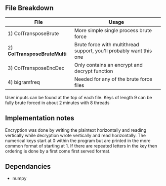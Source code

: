 ## File Breakdown
| File | Usage |
|--|--|
| 1) ColTransposeBrute | More simple single process brute force |
| 2) **ColTransposeBruteMulti** | Brute force with multithread support, you'll probably want this one |
| 3) ColTransposeEncDec | Only contains an encrypt and decrypt function  |
| 4) bigramfreq | Needed for any of the brute force files  |

User inputs can be found at the top of each file. Keys of length 9 can be fully brute forced in about 2 minutes with 8 threads

## Implementation notes
Encryption was done by writing the plaintext horizontally and reading vertically while decryption wrote vertically and read horizontally. The numerical keys start at 0 within the program but are printed in the more common format of starting at 1. If there are repeated letters in the key then ordering is done by a first come first served format.

## Dependancies

 - numpy
